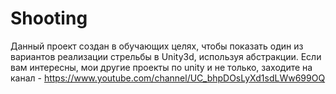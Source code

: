 # Shooting
Данный проект создан в обучающих целях, чтобы показать один из вариантов реализации стрельбы в Unity3d, используя абстракции.
Если вам интересны, мои другие проекты по unity и не только, заходите на канал - https://www.youtube.com/channel/UC_bhpDOsLyXd1sdLWw699OQ
